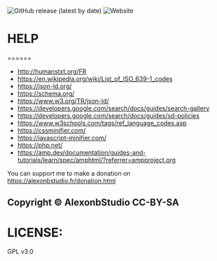 ![GitHub release (latest by date)](https://img.shields.io/github/v/release/alexonbstudio/website-project)
![Website](https://img.shields.io/website?style=for-the-badge&url=https%3A%2F%2Falexonbstudio.fr)
# HELP
======

+ http://humanstxt.org/FR
+ https://en.wikipedia.org/wiki/List_of_ISO_639-1_codes
+ https://json-ld.org/
+ https://schema.org/
+ https://www.w3.org/TR/json-ld/
+ https://developers.google.com/search/docs/guides/search-gallery
+ https://developers.google.com/search/docs/guides/sd-policies
+ https://www.w3schools.com/tags/ref_language_codes.asp
+ https://cssminifier.com/
+ https://javascript-minifier.com/
+ https://php.net/
+ https://amp.dev/documentation/guides-and-tutorials/learn/spec/amphtml/?referrer=ampproject.org


You can support me to make a donation on https://alexonbstudio.fr/donation.html


Copyright &copy; AlexonbStudio CC-BY-SA
------
LICENSE:
======
GPL v3.0
